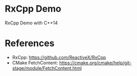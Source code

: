 RxCpp Demo
==============
RxCpp Demo with C++14

# References

* RxCpp: https://github.com/ReactiveX/RxCpp
* CMake FetchContent: https://cmake.org/cmake/help/git-stage/module/FetchContent.html